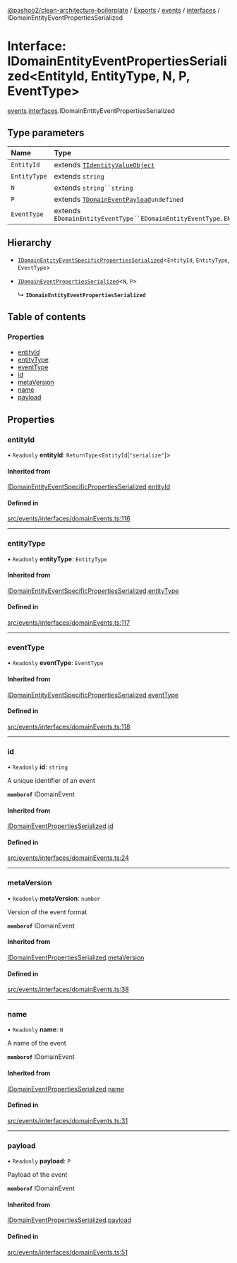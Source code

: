 [@pashoo2/clean-architecture-boilerplate](../README.md) / [Exports](../modules.md) / [events](../modules/events.md) / [interfaces](../modules/events.interfaces.md) / IDomainEntityEventPropertiesSerialized

# Interface: IDomainEntityEventPropertiesSerialized<EntityId, EntityType, N, P, EventType\>

[events](../modules/events.md).[interfaces](../modules/events.interfaces.md).IDomainEntityEventPropertiesSerialized

## Type parameters

| Name | Type |
| :------ | :------ |
| `EntityId` | extends [`TIdentityValueObject`](../modules/valueobject.interfaces.md#tidentityvalueobject) |
| `EntityType` | extends `string` |
| `N` | extends `string``string` |
| `P` | extends [`TDomainEventPayload`](../modules/events.interfaces.md#tdomaineventpayload)`undefined` |
| `EventType` | extends `EDomainEntityEventType``EDomainEntityEventType.ENTITY_EVENT` |

## Hierarchy

- [`IDomainEntityEventSpecificPropertiesSerialized`](events.interfaces.idomainentityeventspecificpropertiesserialized.md)<`EntityId`, `EntityType`, `EventType`\>

- [`IDomainEventPropertiesSerialized`](events.interfaces.idomaineventpropertiesserialized.md)<`N`, `P`\>

  ↳ **`IDomainEntityEventPropertiesSerialized`**

## Table of contents

### Properties

- [entityId](events.interfaces.idomainentityeventpropertiesserialized.md#entityid)
- [entityType](events.interfaces.idomainentityeventpropertiesserialized.md#entitytype)
- [eventType](events.interfaces.idomainentityeventpropertiesserialized.md#eventtype)
- [id](events.interfaces.idomainentityeventpropertiesserialized.md#id)
- [metaVersion](events.interfaces.idomainentityeventpropertiesserialized.md#metaversion)
- [name](events.interfaces.idomainentityeventpropertiesserialized.md#name)
- [payload](events.interfaces.idomainentityeventpropertiesserialized.md#payload)

## Properties

### entityId

• `Readonly` **entityId**: `ReturnType`<`EntityId`[``"serialize"``]\>

#### Inherited from

[IDomainEntityEventSpecificPropertiesSerialized](events.interfaces.idomainentityeventspecificpropertiesserialized.md).[entityId](events.interfaces.idomainentityeventspecificpropertiesserialized.md#entityid)

#### Defined in

[src/events/interfaces/domainEvents.ts:116](https://github.com/pashoo2/clean-architecture-boilerplate/blob/88f8e3d/src/events/interfaces/domainEvents.ts#L116)

___

### entityType

• `Readonly` **entityType**: `EntityType`

#### Inherited from

[IDomainEntityEventSpecificPropertiesSerialized](events.interfaces.idomainentityeventspecificpropertiesserialized.md).[entityType](events.interfaces.idomainentityeventspecificpropertiesserialized.md#entitytype)

#### Defined in

[src/events/interfaces/domainEvents.ts:117](https://github.com/pashoo2/clean-architecture-boilerplate/blob/88f8e3d/src/events/interfaces/domainEvents.ts#L117)

___

### eventType

• `Readonly` **eventType**: `EventType`

#### Inherited from

[IDomainEntityEventSpecificPropertiesSerialized](events.interfaces.idomainentityeventspecificpropertiesserialized.md).[eventType](events.interfaces.idomainentityeventspecificpropertiesserialized.md#eventtype)

#### Defined in

[src/events/interfaces/domainEvents.ts:118](https://github.com/pashoo2/clean-architecture-boilerplate/blob/88f8e3d/src/events/interfaces/domainEvents.ts#L118)

___

### id

• `Readonly` **id**: `string`

A unique identifier of an event

**`memberof`** IDomainEvent

#### Inherited from

[IDomainEventPropertiesSerialized](events.interfaces.idomaineventpropertiesserialized.md).[id](events.interfaces.idomaineventpropertiesserialized.md#id)

#### Defined in

[src/events/interfaces/domainEvents.ts:24](https://github.com/pashoo2/clean-architecture-boilerplate/blob/88f8e3d/src/events/interfaces/domainEvents.ts#L24)

___

### metaVersion

• `Readonly` **metaVersion**: `number`

Version of the event format

**`memberof`** IDomainEvent

#### Inherited from

[IDomainEventPropertiesSerialized](events.interfaces.idomaineventpropertiesserialized.md).[metaVersion](events.interfaces.idomaineventpropertiesserialized.md#metaversion)

#### Defined in

[src/events/interfaces/domainEvents.ts:38](https://github.com/pashoo2/clean-architecture-boilerplate/blob/88f8e3d/src/events/interfaces/domainEvents.ts#L38)

___

### name

• `Readonly` **name**: `N`

A name of the event

**`memberof`** IDomainEvent

#### Inherited from

[IDomainEventPropertiesSerialized](events.interfaces.idomaineventpropertiesserialized.md).[name](events.interfaces.idomaineventpropertiesserialized.md#name)

#### Defined in

[src/events/interfaces/domainEvents.ts:31](https://github.com/pashoo2/clean-architecture-boilerplate/blob/88f8e3d/src/events/interfaces/domainEvents.ts#L31)

___

### payload

• `Readonly` **payload**: `P`

Payload of the event

**`memberof`** IDomainEvent

#### Inherited from

[IDomainEventPropertiesSerialized](events.interfaces.idomaineventpropertiesserialized.md).[payload](events.interfaces.idomaineventpropertiesserialized.md#payload)

#### Defined in

[src/events/interfaces/domainEvents.ts:51](https://github.com/pashoo2/clean-architecture-boilerplate/blob/88f8e3d/src/events/interfaces/domainEvents.ts#L51)
